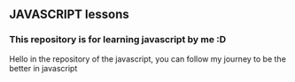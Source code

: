 ## JAVASCRIPT lessons 


### This repository is for learning javascript by me :D

Hello in the repository of the javascript, you can follow my journey to be the better in javascript
